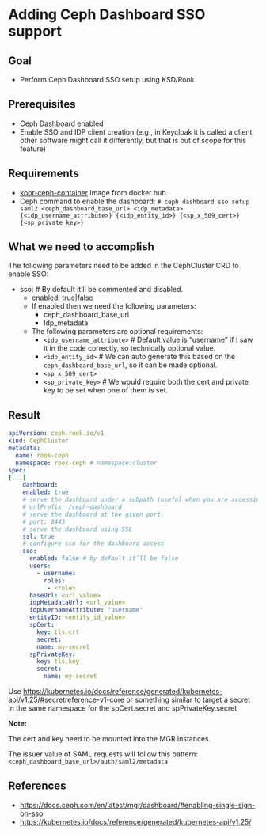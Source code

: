 # Adding Ceph Dashboard SSO support

## Goal
- Perform Ceph Dashboard SSO setup using KSD/Rook

## Prerequisites
- Ceph Dashboard enabled
- Enable SSO and IDP client creation (e.g., in Keycloak it is called a client, other software might call it differently, but that is out of scope for this feature)

## Requirements
- [koor-ceph-container](https://hub.docker.com/layers/koorinc/koor-ceph-container) image from docker hub.
- Ceph command to enable the dashboard: `# ceph dashboard sso setup saml2 <ceph_dashboard_base_url> <idp_metadata> {<idp_username_attribute>} {<idp_entity_id>} {<sp_x_509_cert>} {<sp_private_key>}`

## What we need to accomplish
The following parameters need to be added in the CephCluster CRD to enable SSO:
- sso: # By default it’ll be commented and disabled.
  - enabled: true|false
  - If enabled then we need the following parameters:
    - ceph_dashboard_base_url
    - Idp_metadata
  - The following parameters are optional requirements:
    - `<idp_username_attribute>` # Default value is “username” if I saw it in the code correctly, so technically optional value.
    - `<idp_entity_id>` # We can auto generate this based on the `ceph_dashboard_base_url`, so it can be made optional.
    - `<sp_x_509_cert>`
    - `<sp_private_key>` # We would require both the cert and private key to be set when one of them is set.

## Result

```yaml
apiVersion: ceph.rook.io/v1
kind: CephCluster
metadata:
  name: rook-ceph
  namespace: rook-ceph # namespace:cluster
spec:
[...]
    dashboard:
    enabled: true
    # serve the dashboard under a subpath (useful when you are accessing the dashboard via a reverse proxy)
    # urlPrefix: /ceph-dashboard
    # serve the dashboard at the given port.
    # port: 8443
    # serve the dashboard using SSL
    ssl: true
    # configure sso for the dashboard access
    sso:
      enabled: false # by default it’ll be false
      users:
        - username:
          roles:
           - <role>
      baseUrl: <url_value>
      idpMetadataUrl: <url_value>
      idpUsernameAttribute: "username"
      entityID: <entity_id_value>
      spCert:
        key: tls.crt
        secret:
        name: my-secret
      spPrivateKey:
        key: tls.key
        secret:
          name: my-secret
```

Use https://kubernetes.io/docs/reference/generated/kubernetes-api/v1.25/#secretreference-v1-core or something similar to target a secret in the same namespace for the spCert.secret and spPrivateKey.secret

**Note:**

The cert and key need to be mounted into the MGR instances.

The issuer value of SAML requests will follow this pattern: `<ceph_dashboard_base_url>/auth/saml2/metadata`

## References

* https://docs.ceph.com/en/latest/mgr/dashboard/#enabling-single-sign-on-sso
* https://kubernetes.io/docs/reference/generated/kubernetes-api/v1.25/
